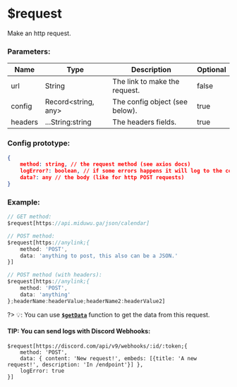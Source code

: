 # $request

 Make an http request.

### Parameters:
| Name | Type | Description | Optional |
| ---- | ---- | ----------- | -------- |
|  url | String | The link to make the request. | false |
| config | Record<string, any> | The config object (see below). | true |
| headers | ...String:string | The headers fields. | true |

### Config prototype:
```json
{
    method: string, // the request method (see axios docs)
    logError?: boolean, // if some errors happens it will log to the console
    data?: any // the body (like for http POST requests)
}
```

### Example:

```js
// GET method:
$request[https://api.miduwu.ga/json/calendar]

// POST method:
$request[https://anylink;{
    method: 'POST',
    data: 'anything to post, this also can be a JSON.'
}]

// POST method (with headers):
$request[https://anylink;{
    method: 'POST',
    data: 'anything'
};headerName:headerValue;headerName2:headerValue2]
```
?> 💡: You can use [**`$getData`**](/functions/$getData.md) function to get the data from this request.

#### TIP: You can send logs with Discord Webhooks:
```
$request[https://discord.com/api/v9/webhooks/:id/:token;{
    method: 'POST',
    data: { content: 'New request!', embeds: [{title: 'A new request!', description: 'In /endpoint'}] },
    logError: true
}]
```
